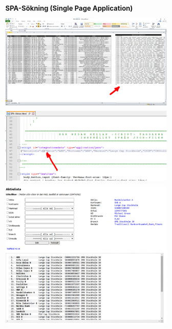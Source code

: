 ## SPA-Sökning (Single Page Application)

![Excel](img/excel_700x379.png)

![HTML-kod](img/htmlkod_700x303.png)

![Webbläsare](img/webblasare_700x603.png)
